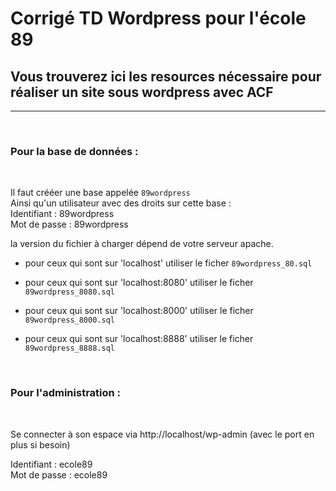 # Corrigé TD Wordpress pour l'école 89
## Vous trouverez ici les resources nécessaire pour réaliser un site sous wordpress avec ACF

---

<br />

### Pour la base de données :

<br />

Il faut crééer une base appelée <code>89wordpress</code><br />
Ainsi qu'un utilisateur avec des droits sur cette base :<br />
Identifiant : 89wordpress <br />
Mot de passe : 89wordpress <br />

la version du fichier à charger dépend de votre serveur apache.
* pour ceux qui sont sur 'localhost' utiliser le ficher <code>89wordpress_80.sql</code>

* pour ceux qui sont sur 'localhost:8080' utiliser le ficher <code>89wordpress_8080.sql</code>

* pour ceux qui sont sur 'localhost:8000' utiliser le ficher <code>89wordpress_8000.sql</code>

* pour ceux qui sont sur 'localhost:8888' utiliser le ficher <code>89wordpress_8888.sql</code>

<br />

### Pour l'administration :

<br />

Se connecter à son espace via http://localhost/wp-admin (avec le port en plus si besoin)

Identifiant : ecole89<br />
Mot de passe : ecole89<br />